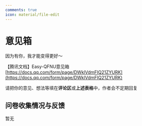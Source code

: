 ```yaml
---
comments: true
icon: material/file-edit
---
```


# 意见箱

因为有你，我才能变得更好～

【腾讯文档】Easy-QFNU意见箱 [https://docs.qq.com/form/page/DWklVdmFIQ21ZYURK](https://docs.qq.com/form/page/DWklVdmFIQ21ZYURK)

请把你的意见、想法等填在**评论区**或**上述表格**中，作者会不定期回复

## 问卷收集情况与反馈

暂无
